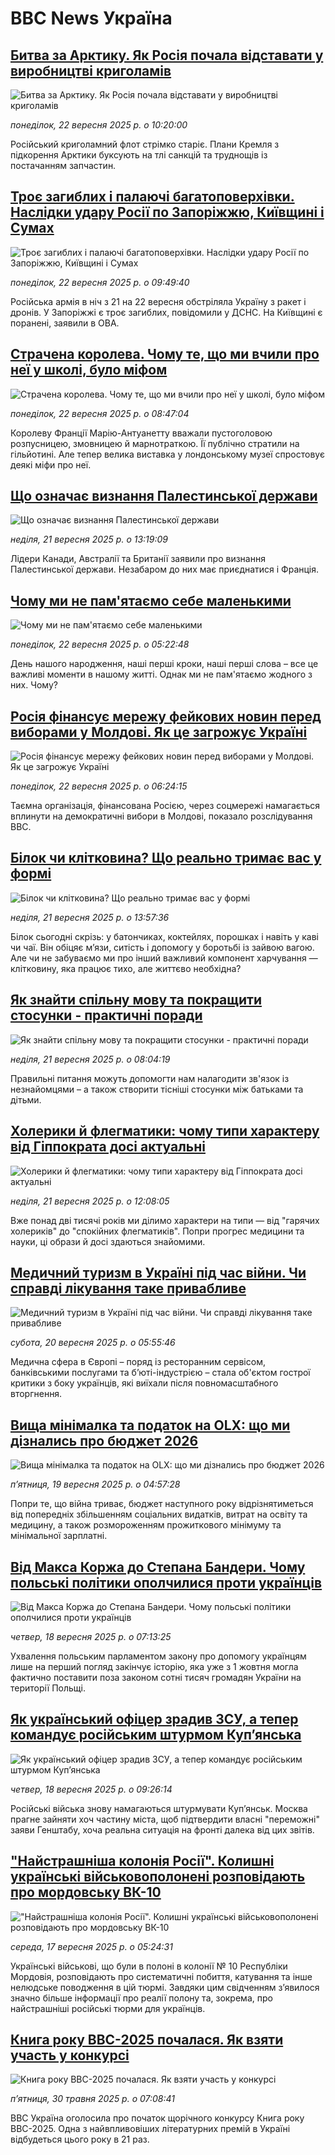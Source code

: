 # BBC News Україна## [Битва за Арктику. Як Росія почала відставати у виробництві криголамів](https://www.bbc.com/ukrainian/articles/cre5xdpyg0zo?at_medium=RSS&at_campaign=rss?at_campaign=githubrss)![Битва за Арктику. Як Росія почала відставати у виробництві криголамів](https://ichef.bbci.co.uk/ace/ws/240/cpsprodpb/94e2/live/a24e46f0-9767-11f0-9201-33d12d488e56.jpg)_понеділок, 22 вересня 2025 р. о 10:20:00_Російський криголамний флот стрімко старіє. Плани Кремля з підкорення Арктики буксують на тлі санкцій та труднощів із постачанням запчастин.## [Троє загиблих і палаючі багатоповерхівки. Наслідки удару Росії по Запоріжжю, Київщині і Сумах](https://www.bbc.com/ukrainian/articles/ckg2ywxz7ggo?at_medium=RSS&at_campaign=rss?at_campaign=githubrss)![Троє загиблих і палаючі багатоповерхівки. Наслідки удару Росії по Запоріжжю, Київщині і Сумах](https://ichef.bbci.co.uk/ace/ws/240/cpsprodpb/f71c/live/a3b771e0-977d-11f0-90f2-5f87cb020b24.jpg)_понеділок, 22 вересня 2025 р. о 09:49:40_Російська армія в ніч з 21 на 22 вересня обстріляла Україну з ракет і дронів. У Запоріжжі є троє загиблих, повідомили у ДСНС. На Київщині є поранені, заявили в ОВА.## [Страчена королева. Чому те, що ми вчили про неї у школі, було міфом](https://www.bbc.com/ukrainian/articles/cgl1n14yw8yo?at_medium=RSS&at_campaign=rss?at_campaign=githubrss)![Страчена королева. Чому те, що ми вчили про неї у школі, було міфом](https://ichef.bbci.co.uk/ace/ws/240/cpsprodpb/6740/live/b714cde0-9558-11f0-84c8-99de564f0440.jpg)_понеділок, 22 вересня 2025 р. о 08:47:04_Королеву Франції Марію-Антуанетту вважали пустоголовою розпусницею, змовницею й марнотраткою. Її публічно стратили на гільйотині. Але тепер велика виставка у лондонському музеї спростовує деякі міфи про неї.## [Що означає визнання Палестинської держави](https://www.bbc.com/ukrainian/articles/cly7774kw9go?at_medium=RSS&at_campaign=rss?at_campaign=githubrss)![Що означає визнання Палестинської держави](https://ichef.bbci.co.uk/ace/ws/240/cpsprodpb/1e29/live/75a6b230-6d9c-11f0-8dbd-f3d32ebd3327.jpg)_неділя, 21 вересня 2025 р. о 13:19:09_Лідери Канади, Австралії та Британії заявили про визнання Палестинської держави. Незабаром до них має приєднатися і Франція.## [Чому ми не пам'ятаємо себе маленькими](https://www.bbc.com/ukrainian/articles/cn4l3jp3dl7o?at_medium=RSS&at_campaign=rss?at_campaign=githubrss)![Чому ми не пам'ятаємо себе маленькими](https://ichef.bbci.co.uk/ace/ws/240/cpsprodpb/e191/live/a8dbc3f0-8d6a-11f0-ac8c-8129e35aa651.png)_понеділок, 22 вересня 2025 р. о 05:22:48_День нашого народження, наші перші кроки, наші перші слова – все це важливі моменти в нашому житті. Однак ми не пам'ятаємо жодного з них. Чому?## [Росія фінансує мережу фейкових новин перед виборами у Молдові. Як це загрожує Україні](https://www.bbc.com/ukrainian/articles/cgq44lxdp11o?at_medium=RSS&at_campaign=rss?at_campaign=githubrss)![Росія фінансує мережу фейкових новин перед виборами у Молдові. Як це загрожує Україні](https://ichef.bbci.co.uk/ace/ws/240/cpsprodpb/bfdd/live/d65a2150-9562-11f0-b391-6936825093bd.jpg)_понеділок, 22 вересня 2025 р. о 06:24:15_Таємна організація, фінансована Росією, через соцмережі намагається вплинути на демократичні вибори в Молдові, показало розслідування ВВС.## [Білок чи клітковина? Що реально тримає вас у формі](https://www.bbc.com/ukrainian/articles/ce32vzg41q9o?at_medium=RSS&at_campaign=rss?at_campaign=githubrss)![Білок чи клітковина? Що реально тримає вас у формі](https://ichef.bbci.co.uk/ace/ws/240/cpsprodpb/d745/live/a44fc7b0-8f21-11f0-8111-31005f7c48fd.jpg)_неділя, 21 вересня 2025 р. о 13:57:36_Білок сьогодні скрізь: у батончиках, коктейлях, порошках і навіть у каві чи чаї. Він обіцяє м’язи, ситість і допомогу у боротьбі із зайвою вагою. Але чи не забуваємо ми про інший важливий компонент харчування — клітковину, яка працює тихо, але життєво необхідна?## [Як знайти спільну мову та покращити стосунки - практичні поради](https://www.bbc.com/ukrainian/articles/c8641q3w64jo?at_medium=RSS&at_campaign=rss?at_campaign=githubrss)![Як знайти спільну мову та покращити стосунки - практичні поради](https://ichef.bbci.co.uk/ace/ws/240/cpsprodpb/51ed/live/a75338e0-9230-11f0-9cf6-cbf3e73ce2b9.jpg)_неділя, 21 вересня 2025 р. о 08:04:19_Правильні питання можуть допомогти нам налагодити зв'язок із незнайомцями – а також створити тісніші стосунки між батьками та дітьми.## [Холерики й флегматики: чому типи характеру від Гіппократа досі актуальні](https://www.bbc.com/ukrainian/articles/c1kw8ve9grko?at_medium=RSS&at_campaign=rss?at_campaign=githubrss)![Холерики й флегматики: чому типи характеру від Гіппократа досі актуальні](https://ichef.bbci.co.uk/ace/ws/240/cpsprodpb/ae04/live/924a5ef0-93d5-11f0-9179-45b2a8e0a654.jpg)_неділя, 21 вересня 2025 р. о 12:08:05_Вже понад дві тисячі років ми ділимо характери на типи — від "гарячих холериків" до "спокійних флегматиків". Попри прогрес медицини та науки, ці образи й досі здаються знайомими.## [Медичний туризм в Україні під час війни. Чи справді лікування таке привабливе](https://www.bbc.com/ukrainian/articles/cjedy74p3wvo?at_medium=RSS&at_campaign=rss?at_campaign=githubrss)![Медичний туризм в Україні під час війни. Чи справді лікування таке привабливе](https://ichef.bbci.co.uk/ace/ws/240/cpsprodpb/1a57/live/c8bfbf90-954f-11f0-a9d0-b91ec0b66439.jpg)_субота, 20 вересня 2025 р. о 05:55:46_Медична сфера в Європі – поряд із ресторанним сервісом, банківськими послугами та бʼюті-індустрією – стала об'єктом гострої критики з боку українців, які виїхали після повномасштабного вторгнення.## [Вища мінімалка та податок на OLX: що ми дізнались про бюджет 2026](https://www.bbc.com/ukrainian/articles/cj6x1r54kg7o?at_medium=RSS&at_campaign=rss?at_campaign=githubrss)![Вища мінімалка та податок на OLX: що ми дізнались про бюджет 2026](https://ichef.bbci.co.uk/ace/ws/240/cpsprodpb/78d2/live/d38745d0-93ef-11f0-84c8-99de564f0440.jpg)_пʼятниця, 19 вересня 2025 р. о 04:57:28_Попри те, що війна триває, бюджет наступного року відрізнятиметься від попередніх збільшенням соціальних видатків, витрат на освіту та медицину, а також розмороженням прожиткового мінімуму та мінімальної зарплатні.## [Від Макса Коржа до Степана Бандери. Чому польські політики ополчилися проти українців](https://www.bbc.com/ukrainian/articles/cn95y5vj0d4o?at_medium=RSS&at_campaign=rss?at_campaign=githubrss)![Від Макса Коржа до Степана Бандери. Чому польські політики ополчилися проти українців](https://ichef.bbci.co.uk/ace/ws/240/cpsprodpb/7848/live/47db50d0-9408-11f0-9864-1dbf44e96e6e.jpg)_четвер, 18 вересня 2025 р. о 07:13:25_Ухвалення польським парламентом закону про допомогу українцям лише на перший погляд закінчує історію, яка уже з 1 жовтня могла фактично поставити поза законом сотні тисяч громадян України на території Польщі.## [Як український офіцер зрадив ЗСУ, а тепер командує російським штурмом Купʼянська](https://www.bbc.com/ukrainian/articles/c8jm1k4le1mo?at_medium=RSS&at_campaign=rss?at_campaign=githubrss)![Як український офіцер зрадив ЗСУ, а тепер командує російським штурмом Купʼянська](https://ichef.bbci.co.uk/ace/ws/240/cpsprodpb/f911/live/eb9a8090-946e-11f0-bc01-a3a35aa734ac.png)_четвер, 18 вересня 2025 р. о 09:26:14_Російські війська знову намагаються штурмувати Куп’янськ. Москва прагне зайняти хоч частину міста, щоб підтвердити власні "переможні" заяви Генштабу, хоча реальна ситуація на фронті далека від цих звітів.## ["Найстрашніша колонія Росії". Колишні українські військовополонені розповідають про мордовську ВК-10](https://www.bbc.com/ukrainian/articles/c33r1l0e4ylo?at_medium=RSS&at_campaign=rss?at_campaign=githubrss)!["Найстрашніша колонія Росії". Колишні українські військовополонені розповідають про мордовську ВК-10](https://ichef.bbci.co.uk/ace/ws/240/cpsprodpb/8e09/live/15951c90-922e-11f0-b391-6936825093bd.jpg)_середа, 17 вересня 2025 р. о 05:24:31_Українські військові, що були в полоні в колонії № 10 Республіки Мордовія, розповідають про систематичні побиття, катування та інше нелюдське поводження в цій тюрмі. Завдяки цим свідченням з’явилося значно більше інформації про реалії полону та, зокрема, про найстрашніші російські тюрми для українців.## [Книга року BBC-2025 почалася. Як взяти участь у конкурсі ](https://www.bbc.com/ukrainian/articles/clygdp91lk7o?at_medium=RSS&at_campaign=rss?at_campaign=githubrss)![Книга року BBC-2025 почалася. Як взяти участь у конкурсі ](https://ichef.bbci.co.uk/ace/ws/240/cpsprodpb/01eb/live/6dc71a60-3b9b-11f0-b0d7-71720076f013.jpg)_пʼятниця, 30 травня 2025 р. о 07:08:41_BBC Україна оголосила про початок щорічного конкурсу Книга року BBC-2025. Одна з найвпливовіших літературних премій в Україні відбудеться цього року в 21 раз.